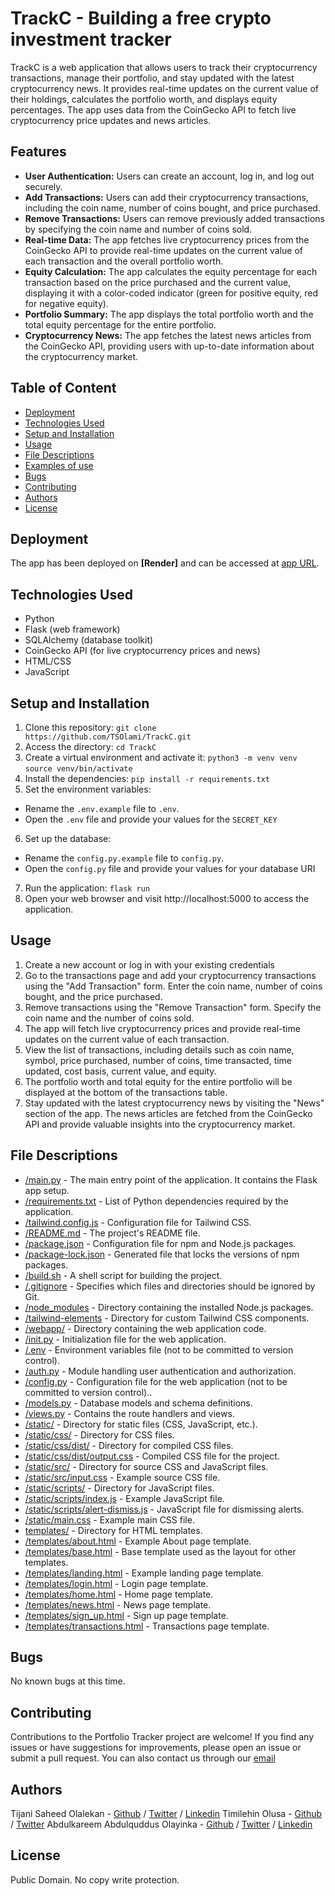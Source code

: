 # TrackC - Building a free crypto investment tracker

TrackC is a web application that allows users to track their cryptocurrency transactions, manage their portfolio, and stay updated with the latest cryptocurrency news. It provides real-time updates on the current value of their holdings, calculates the portfolio worth, and displays equity percentages. The app uses data from the CoinGecko API to fetch live cryptocurrency price updates and news articles.

## Features

- **User Authentication:** Users can create an account, log in, and log out securely.
- **Add Transactions:** Users can add their cryptocurrency transactions, including the coin name, number of coins bought, and price purchased.
- **Remove Transactions:** Users can remove previously added transactions by specifying the coin name and number of coins sold.
- **Real-time Data:** The app fetches live cryptocurrency prices from the CoinGecko API to provide real-time updates on the current value of each transaction and the overall portfolio worth.
- **Equity Calculation:** The app calculates the equity percentage for each transaction based on the price purchased and the current value, displaying it with a color-coded indicator (green for positive equity, red for negative equity).
- **Portfolio Summary:** The app displays the total portfolio worth and the total equity percentage for the entire portfolio.
- **Cryptocurrency News:** The app fetches the latest news articles from the CoinGecko API, providing users with up-to-date information about the cryptocurrency market.

## Table of Content
* [Deployment](#deployment)
* [Technologies Used](#technologies-used)
* [Setup and Installation](#setup-and-installation)
* [Usage](#usage)
* [File Descriptions](#file-descriptions)
* [Examples of use](#examples-of-use)
* [Bugs](#bugs)
* [Contributing](#contributing)
* [Authors](#authors)
* [License](#license)

## Deployment

The app has been deployed on **[Render]** and can be accessed at [app URL](https://trackc-flask-app-wg3p.onrender.com/).


## Technologies Used

- Python
- Flask (web framework)
- SQLAlchemy (database toolkit)
- CoinGecko API (for live cryptocurrency prices and news)
- HTML/CSS
- JavaScript

## Setup and Installation
1. Clone this repository:
 `git clone https://github.com/TSOlami/TrackC.git`
2. Access the directory:
 `cd TrackC`
3. Create a virtual environment and activate it: 
 `python3 -m venv venv`
 `source venv/bin/activate`
4. Install the dependencies:
 `pip install -r requirements.txt`
5. Set the environment variables:
 * Rename the `.env.example` file to `.env`.
 * Open the `.env` file and provide your values for the `SECRET_KEY`
6. Set up the database:
 * Rename the `config.py.example` file to `config.py`. 
 * Open the `config.py` file and provide your values for your database URI
7. Run the application:
 `flask run`
8. Open your web browser and visit http://localhost:5000 to access the application.

## Usage
1. Create a new account or log in with your existing credentials
2. Go to the transactions page and add your cryptocurrency transactions using the "Add Transaction" form. Enter the coin name, number of coins bought, and the price purchased.
3. Remove transactions using the "Remove Transaction" form. Specify the coin name and the number of coins sold.
4. The app will fetch live cryptocurrency prices and provide real-time updates on the current value of each transaction.
5. View the list of transactions, including details such as coin name, symbol, price purchased, number of coins, time transacted, time updated, cost basis, current value, and equity.
6. The portfolio worth and total equity for the entire portfolio will be displayed at the bottom of the transactions table.
7. Stay updated with the latest cryptocurrency news by visiting the "News" section of the app. The news articles are fetched from the CoinGecko API and provide valuable insights into the cryptocurrency market.

## File Descriptions
* [/main.py](/main.py) - The main entry point of the application. It contains the Flask app setup.
* [/requirements.txt](/requirements.txt ) - List of Python dependencies required by the application.
* [/tailwind.config.js](/tailwind.config.js) -  Configuration file for Tailwind CSS.
* [/README.md](/README.md) - The project's README file.
* [/package.json](/package.json) - Configuration file for npm and Node.js packages.
* [/package-lock.json](/package-lock.json) - Generated file that locks the versions of npm packages.
* [/build.sh](/build.sh) - A shell script for building the project.
* [/.gitignore](/.gitignore) -  Specifies which files and directories should be ignored by Git.
* [/node_modules](/node_modules) -  Directory containing the installed Node.js packages.
* [/tailwind-elements](/tailwind-elements) - Directory for custom Tailwind CSS components.
* [/webapp/](/webapp) - Directory containing the web application code.
*   [/init.py](/webapp/__init__.py) -  Initialization file for the web application.
*   [/.env](/webapp/.env) -  Environment variables file (not to be committed to version control).
*   [/auth.py](/webapp/auth.py) - Module handling user authentication and authorization.
*   [/config.py](/webapp/config.py) - Configuration file for the web application (not to be committed to version control)..
*   [/models.py](/webapp/models.py) - Database models and schema definitions.
*   [/views.py](/webapp/views.py) - Contains the route handlers and views.
*   [/static/](/webapp/static) - Directory for static files (CSS, JavaScript, etc.).
*    [/static/css/](/webapp/static/css) -  Directory for CSS files.
*    [/static/css/dist/](/webapp/static/css/dist) - Directory for compiled CSS files.
*    [/static/css/dist/output.css](/webapp/static/css/dist/output.css) - Compiled CSS file for the project.
*    [/static/src/](/webapp/static/src) - Directory for source CSS and JavaScript files.
*    [/static/src/input.css](/webapp/static/src/input.css) - Example source CSS file.
*    [/static/scripts/](/webapp/static/scripts:) -  Directory for JavaScript files.
*    [/static/scripts/index.js](/webapp/static/scripts/index.js) - Example JavaScript file.
*    [/static/scripts/alert-dismiss.js](/webapp/static/scripts/alert-dismiss.js) - JavaScript file for dismissing alerts.
*    [/static/main.css](/webapp/static/main.css) - Example main CSS file.
*  [templates/](/webapp/templates) - Directory for HTML templates.
*    [/templates/about.html](/webapp/templates/about.html) - Example About page template.
*    [/templates/base.html](/webapp/templates/base.html) - Base template used as the layout for other templates.
*    [/templates/landing.html](/webapp/templates/landing.html) - Example landing page template.
*    [/templates/login.html](/webapp/templates/login.html) -  Login page template.
*    [/templates/home.html](/webapp/templates/home.html) - Home page template.
*    [/templates/news.html](/webapp/templates/news.html) - News page template.
*    [/templates/sign_up.html](/webapp/templates/sign_up.html) - Sign up page template.
*    [/templates/transactions.html](/webapp/templates/transactions.html) - Transactions page template.

## Bugs
No known bugs at this time. 

## Contributing
Contributions to the Portfolio Tracker project are welcome! If you find any issues or have suggestions for improvements, please open an issue or submit a pull request. You can also contact us through our [email](trackcteam@gmail.com)

## Authors
Tijani Saheed Olalekan - [Github](https://github.com/TSOlami) / [Twitter](https://twitter.com/def_input_name) / [Linkedin](https://linkedin.com/in/saheed-tijani-b9935625b)
Timilehin Olusa - [Github](https://github.com/DeepBrain07) / [Twitter](https://twitter.com/TimmieOlusa)
Abdulkareem Abdulquddus Olayinka - [Github](https://github.com/Slimanyy) / [Twitter](https://twitter.com/Slimany_) / [Linkedin](https://www.linkedin.com/in/slimany/)

## License
Public Domain. No copy write protection. 
